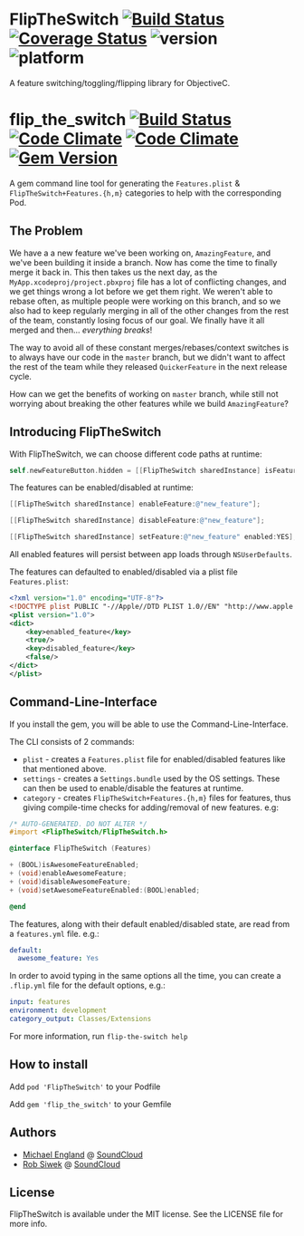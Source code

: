 # FlipTheSwitch [![Build Status](https://travis-ci.org/michaelengland/FlipTheSwitch.svg?branch=master)](https://travis-ci.org/michaelengland/FlipTheSwitch) [![Coverage Status](https://img.shields.io/coveralls/michaelengland/FlipTheSwitch.svg)](https://coveralls.io/r/michaelengland/FlipTheSwitch?branch=master) ![version](https://cocoapod-badges.herokuapp.com/v/FlipTheSwitch/badge.png) ![platform](https://cocoapod-badges.herokuapp.com/p/FlipTheSwitch/badge.png)

A feature switching/toggling/flipping library  for ObjectiveC.

# flip_the_switch [![Build Status](https://travis-ci.org/michaelengland/FlipTheSwitch.svg?branch=master)](https://travis-ci.org/michaelengland/FlipTheSwitch) [![Code Climate](https://codeclimate.com/github/michaelengland/FlipTheSwitch.png)](https://codeclimate.com/github/michaelengland/FlipTheSwitch) [![Code Climate](https://codeclimate.com/github/michaelengland/FlipTheSwitch/coverage.png)](https://codeclimate.com/github/michaelengland/FlipTheSwitch) [![Gem Version](https://badge.fury.io/rb/flip_the_switch.svg)](http://badge.fury.io/rb/flip_the_switch)

A gem command line tool for generating the `Features.plist` & `FlipTheSwitch+Features.{h,m}` categories to help with the corresponding Pod.

## The Problem

We have a a new feature we've been working on, `AmazingFeature`, and we've been building it inside a branch.
Now has come the time to finally merge it back in. This then takes us the next day, as the `MyApp.xcodeproj/project.pbxproj` file has a lot of conflicting changes, and we get things wrong a lot before we get them right.
We weren't able to rebase often, as multiple people were working on this branch, and so we also had to keep regularly merging in all of the other changes from the rest of the team, constantly losing focus of our goal.
We finally have it all merged and then... *everything breaks*!

The way to avoid all of these constant merges/rebases/context switches is to always have our code in the `master` branch, but we didn't want to affect the rest of the team while they released `QuickerFeature` in the next release cycle.

How can we get the benefits of working on `master` branch, while still not worrying about breaking the other features while we build `AmazingFeature`?

## Introducing FlipTheSwitch

With FlipTheSwitch, we can choose different code paths at runtime:

```objective-c
self.newFeatureButton.hidden = [[FlipTheSwitch sharedInstance] isFeatureEnabled:@"new_feature"];
```

The features can be enabled/disabled at runtime:

```objective-c
[[FlipTheSwitch sharedInstance] enableFeature:@"new_feature"];
```

```objective-c
[[FlipTheSwitch sharedInstance] disableFeature:@"new_feature"];
```

```objective-c
[[FlipTheSwitch sharedInstance] setFeature:@"new_feature" enabled:YES];
```

All enabled features will persist between app loads through `NSUserDefaults`.

The features can defaulted to enabled/disabled via a plist file `Features.plist`:

```xml
<?xml version="1.0" encoding="UTF-8"?>
<!DOCTYPE plist PUBLIC "-//Apple//DTD PLIST 1.0//EN" "http://www.apple.com/DTDs/PropertyList-1.0.dtd">
<plist version="1.0">
<dict>
    <key>enabled_feature</key>
    <true/>
    <key>disabled_feature</key>
    <false/>
</dict>
</plist>
```

## Command-Line-Interface

If you install the gem, you will be able to use the Command-Line-Interface.

The CLI consists of 2 commands:

 - `plist` - creates a `Features.plist` file for enabled/disabled features like that mentioned above.
 - `settings` - creates a `Settings.bundle` used by the OS settings. These can then be used to enable/disable the features at runtime.
 - `category` - creates `FlipTheSwitch+Features.{h,m}` files for features, thus giving compile-time checks for adding/removal of new features.
e.g:

```objective-c
/* AUTO-GENERATED. DO NOT ALTER */
#import <FlipTheSwitch/FlipTheSwitch.h>

@interface FlipTheSwitch (Features)

+ (BOOL)isAwesomeFeatureEnabled;
+ (void)enableAwesomeFeature;
+ (void)disableAwesomeFeature;
+ (void)setAwesomeFeatureEnabled:(BOOL)enabled;

@end
```

The features, along with their default enabled/disabled state, are read from a `features.yml` file. e.g.:

```yaml
default:
  awesome_feature: Yes
```

In order to avoid typing in the same options all the time, you can create a `.flip.yml` file for the default options, e.g.:

```yaml
input: features
environment: development
category_output: Classes/Extensions
```

For more information, run `flip-the-switch help`

## How to install

Add `pod 'FlipTheSwitch'` to your Podfile

Add `gem 'flip_the_switch'` to your Gemfile

## Authors

  - [Michael England](https://github.com/michaelengland) @ [SoundCloud](https://github.com/soundcloud)
  - [Rob Siwek](https://github.com/nerdsRob) @ [SoundCloud](https://github.com/soundcloud)

## License

FlipTheSwitch is available under the MIT license. See the LICENSE file for more info.
